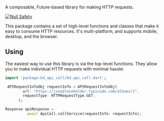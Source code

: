 A composable, Future-based library for making HTTP requests.

[![Null Safety](https://img.shields.io/badge/null-safety-brightgreen)](https://dart.dev/null-safety)


This package contains a set of high-level functions and classes that make it
easy to consume HTTP resources. It's multi-platform, and supports mobile, desktop,
and the browser.

## Using

The easiest way to use this library is via the top-level functions. They allow
you to make individual HTTP requests with minimal hassle:

```dart
import 'package:kd_api_call/kd_api_call.dart';

 APIRequestInfoObj requestInfo = APIRequestInfoObj(
        url: "https://jsonplaceholder.typicode.com/albums/1",
        requestType: HTTPRequestType.GET,
      );

Response apiResponse =
          await ApiCall.callService(requestInfo: requestInfo);

```